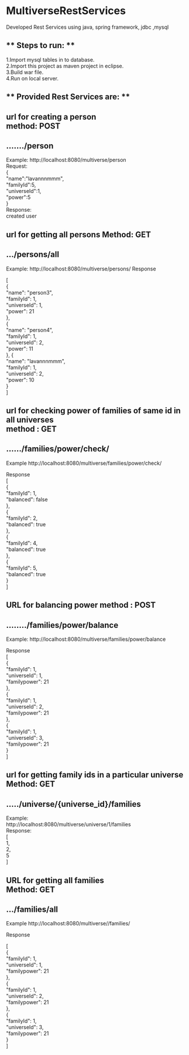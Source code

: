 # MultiverseRestServices
Developed Rest Services using java, spring framework, jdbc ,mysql

** Steps to run: **     
-------------------------------------------------------------------
  
1.Import mysql tables in to database.  
2.Import this project as maven project in eclipse.  
3.Build war file.  
4.Run on local server.  

** Provided Rest Services are: **
-------------------------------------------------------------------

url for creating a person   
method:  POST  
-------------------------------------------------------------------
......./person   
-------------------------------------------------------------------
Example:
http://localhost:8080/multiverse/person  
Request:  
{  
	"name":"lavannnmmm",  
	"familyId":5,   
	"universeId":1,  
	"power":5   
}    
Response:  
created user  


url for getting all persons
Method: GET
-------------------------------------------------------------------
.../persons/all
-------------------------------------------------------------------
Example:
http://localhost:8080/multiverse/persons/ 
Response

[  
    {  
        "name": "person3",  
        "familyId": 1,  
        "universeId": 1,  
        "power": 21  
    },  
    {  
        "name": "person4",  
        "familyId": 1,  
        "universeId": 2,  
        "power": 11  
    },
    {   
        "name": "lavannnmmm",  
        "familyId": 1,  
        "universeId": 2,  
        "power": 10  
    }  
]    


url for checking power of families of same id in all universes    
method :  GET   
-------------------------------------------------------------------
....../families/power/check/  
-------------------------------------------------------------------
Example
http://localhost:8080/multiverse/families/power/check/  

Response  
[  
    {  
        "familyId": 1,    
        "balanced": false  
    },  
    {  
        "familyId": 2,  
        "balanced": true  
    },  
    {  
        "familyId": 4,  
        "balanced": true  
    },  
    {  
        "familyId": 5,  
        "balanced": true  
    }  
]  


URL for balancing power
method :  POST
-------------------------------------------------------------------
......../families/power/balance
-------------------------------------------------------------------
Example:
http://localhost:8080/multiverse/families/power/balance   

Response  
[  
     {   
        "familyId": 1,   
        "universeId": 1,   
        "familypower": 21  
    },   
    {   
        "familyId": 1,   
        "universeId": 2,    
        "familypower": 21    
    },  
    {    
        "familyId": 1,    
        "universeId": 3,    
        "familypower": 21    
    }    
]    

url for getting family ids in a  particular universe    
Method: GET  
-------------------------------------------------------------------
...../universe/{universe_id}/families
-------------------------------------------------------------------
Example:  
http://localhost:8080/multiverse/universe/1/families     
Response:  
[   
    1,  
    2,  
    5  
]  

URL  for getting all families   
Method:  GET
-------------------------------------------------------------------
.../families/all
-------------------------------------------------------------------
Example
http://localhost:8080/multiverse//families/   

Response    

[  
    {  
        "familyId": 1,  
        "universeId": 1,  
        "familypower": 21  
    },  
    {  
        "familyId": 1,  
        "universeId": 2,  
        "familypower": 21  
    },  
    {  
        "familyId": 1,  
        "universeId": 3,  
        "familypower": 21  
    }  
]      
